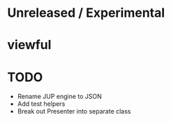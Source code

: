 # Unreleased / Experimental

# viewful


# TODO

 - Rename JUP engine to JSON
 - Add test helpers
 - Break out Presenter into separate class